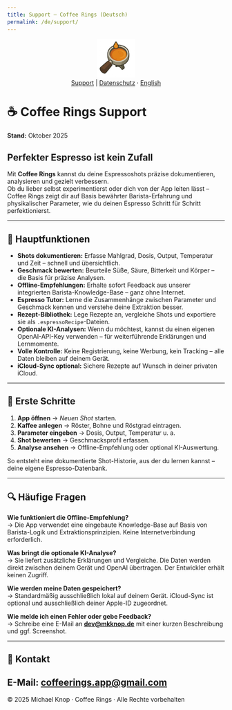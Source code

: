 ```yaml
---
title: Support – Coffee Rings (Deutsch)
permalink: /de/support/
---
```


<p align="center">
  <img src="/assets/coffeerings.png" alt="Coffee Rings" width="90"><br>
  <a href="/de/support/">Support</a> | <a href="/de/privacy/">Datenschutz</a> ·
  <a href="/en/support/">English</a>
</p>

# ☕ Coffee Rings Support
**Stand:** Oktober 2025  

## Perfekter Espresso ist kein Zufall

Mit **Coffee Rings** kannst du deine Espressoshots präzise dokumentieren, analysieren und gezielt verbessern.  
Ob du lieber selbst experimentierst oder dich von der App leiten lässt – Coffee Rings zeigt dir auf Basis bewährter Barista-Erfahrung und physikalischer Parameter, wie du deinen Espresso Schritt für Schritt perfektionierst.

---

## 🚀 Hauptfunktionen
- **Shots dokumentieren:** Erfasse Mahlgrad, Dosis, Output, Temperatur und Zeit – schnell und übersichtlich.  
- **Geschmack bewerten:** Beurteile Süße, Säure, Bitterkeit und Körper – die Basis für präzise Analysen.  
- **Offline-Empfehlungen:** Erhalte sofort Feedback aus unserer integrierten Barista-Knowledge-Base – ganz ohne Internet.  
- **Espresso Tutor:** Lerne die Zusammenhänge zwischen Parameter und Geschmack kennen und verstehe deine Extraktion besser.  
- **Rezept-Bibliothek:** Lege Rezepte an, vergleiche Shots und exportiere sie als `.espressoRecipe`-Dateien.  
- **Optionale KI-Analysen:** Wenn du möchtest, kannst du einen eigenen OpenAI-API-Key verwenden – für weiterführende Erklärungen und Lernmomente.  
- **Volle Kontrolle:** Keine Registrierung, keine Werbung, kein Tracking – alle Daten bleiben auf deinem Gerät.  
- **iCloud-Sync optional:** Sichere Rezepte auf Wunsch in deiner privaten iCloud.  

---

## 📘 Erste Schritte
1. **App öffnen** → *Neuen Shot* starten.  
2. **Kaffee anlegen** → Röster, Bohne und Röstgrad eintragen.  
3. **Parameter eingeben** → Dosis, Output, Temperatur u. a.  
4. **Shot bewerten** → Geschmacksprofil erfassen.  
5. **Analyse ansehen** → Offline-Empfehlung oder optional KI-Auswertung.  

So entsteht eine dokumentierte Shot-Historie, aus der du lernen kannst – deine eigene Espresso-Datenbank.

---

## 🔍 Häufige Fragen

**Wie funktioniert die Offline-Empfehlung?**  
→ Die App verwendet eine eingebaute Knowledge-Base auf Basis von Barista-Logik und Extraktionsprinzipien. Keine Internetverbindung erforderlich.

**Was bringt die optionale KI-Analyse?**  
→ Sie liefert zusätzliche Erklärungen und Vergleiche. Die Daten werden direkt zwischen deinem Gerät und OpenAI übertragen. Der Entwickler erhält keinen Zugriff.

**Wie werden meine Daten gespeichert?**  
→ Standardmäßig ausschließlich lokal auf deinem Gerät. iCloud-Sync ist optional und ausschließlich deiner Apple-ID zugeordnet.

**Wie melde ich einen Fehler oder gebe Feedback?**  
→ Schreibe eine E-Mail an **dev@mkknop.de** mit einer kurzen Beschreibung und ggf. Screenshot.  

---

## 📩 Kontakt
E-Mail: **coffeerings.app@gmail.com**  
---

© 2025 Michael Knop · Coffee Rings · Alle Rechte vorbehalten
